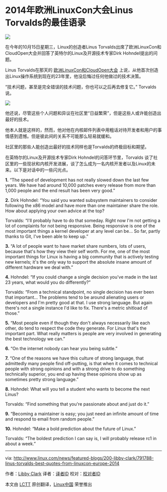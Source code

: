 2014年欧洲LinuxCon大会Linus Torvalds的最佳语录
================================================================================
![](http://www.linux.com/images/stories/41373/Linus-Dirk-2014.jpg)

在今年的10月15日星期三，Linux的创造者Linus Torvalds出席了欧洲LinuxCon和CloudOpen大会并回答了英特尔的Linux及开源技术专家Dirk Hohndel提出的问题。

Linus Torvalds在那天的 [欧洲LinuxCon和CloudOpen大会][1] 上说，从他首次创造出Linux操作系统到现在的23年里，他没后悔过任何他做过的技术决策。

“技术问题，甚至是完全错误的技术问题，你也可以之后再去修复它。” Torvalds说。

![](http://www.linux.com/images/stories/41373/Linus-Torvalds-2014.jpg)

他还说，尽管这些个人问题和异议在社区里“日益繁荣”，但是这些人或许能创造出最好的技术。

他本人就是这样的，然而，他对他在内核邮件列表中用粗话对待开发者和用户的事情感到遗憾。但是彼此间的关系不可能那么轻易就缓和。

社区里的那些人能创造出最好的技术同样也是Torvalds的终极目标和期望。

在英特尔的Linux及开源技术专家Dirk Hohndel的问答环节里，Torvalds 谈了社区里的一些现状和内核开发进展，谈了怎么成为一名内核开发者以及Linux的未来。以下是对话中的一些闪光点。

**1.** “The speed of development has not really slowed down the last few years. We have had around 10,000 patches every release from more than 1,000 people and the end result has been very good.”

**2.** Dirk Hohndel: “You said you wanted subsystem maintainers to consider following the x86 model and have more than one maintainer share the role. How about applying your own advice at the top?

Torvalds: “I'll probably have to do that someday. Right now I'm not getting a lot of complaints for not being responsive. Being responsive is one of the most important things a kernel developer at any level can be... So far, partly thanks to Git, I've been able to keep up.”

**3.** “A lot of people want to have market share numbers, lots of users, because that's how they view their self worth. For me, one of the most important things for Linux is having a big community that is actively testing new kernels; it's the only way to support the absolute insane amount of different hardware we deal with.”

**4.** Hohndel: “If you could change a single decision you've made in the last 23 years, what would you do differently?”

Torvalds: “From a technical standpoint, no single decision has ever been that important... The problems tend to be around alienating users or developers and I'm pretty good at that. I use strong language. But again there's not a single instance I'd like to fix. There's a metric shitload of those.”

**5.** “Most people even if though they don't always necessarily like each other, do tend to respect the code they generate. For Linux that's the important part. What really matters is people are very involved in generating the best technology we can.”

**6.** “On the internet nobody can hear you being subtle.”

**7.** “One of the reasons we have this culture of strong language, that admittedly many people find off-putting, is that when it comes to technical people with strong opinions and with a strong drive to do something technically superior, you end up having these opinions show up as sometimes pretty strong language.”

**8.** Hohndel: What will you tell a student who wants to become the next Linus?

Torvalds: “Find something that you're passionate about and just do it.”

**9.** “Becoming a maintainer is easy; you just need an infinite amount of time and respond to email from random people.”

**10.** Hohndel: “Make a bold prediction about the future of Linux.”

Torvalds: “The boldest prediction I can say is, I will probably release rc1 in about a week.”

--------------------------------------------------------------------------------

via: http://www.linux.com/news/featured-blogs/200-libby-clark/791788-linus-torvalds-best-quotes-from-linuxcon-europe-2014

作者：[Libby Clark][a]
译者：[译者ID](https://github.com/译者ID)
校对：[校对者ID](https://github.com/校对者ID)

本文由 [LCTT](https://github.com/LCTT/TranslateProject) 原创翻译，[Linux中国](http://linux.cn/) 荣誉推出

[a]:http://www.linux.com/community/forums/person/41373/catid/200-libby-clark
[1]:http://events.linuxfoundation.org/events/linuxcon-europe
